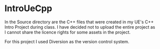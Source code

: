 # IntroUeCpp

In the Source directory are the C++ files that were created in my UE's C++ Intro Project during class.
I have decided not to upload the entire project as I cannot share the licence rights for some assets in the project.

For this project I used Diversion as the version control system.
